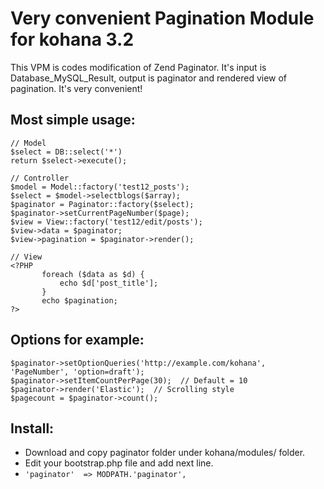 Very convenient Pagination Module for kohana 3.2
================================================

This VPM is codes modification of Zend Paginator. It's input is Database_MySQL_Result, output is paginator and rendered view of pagination. It's very convenient!

Most simple usage:
------------------
    // Model
    $select = DB::select('*')
    return $select->execute();
    
    // Controller
    $model = Model::factory('test12_posts');
    $select = $model->selectblogs($array);
    $paginator = Paginator::factory($select);
    $paginator->setCurrentPageNumber($page);
    $view = View::factory('test12/edit/posts');
    $view->data = $paginator;
    $view->pagination = $paginator->render();
    
    // View
    <?PHP
           foreach ($data as $d) {
               echo $d['post_title'];
           }
           echo $pagination;
    ?>

Options for example:
--------------------
    $paginator->setOptionQueries('http://example.com/kohana', 'PageNumber', 'option=draft');
    $paginator->setItemCountPerPage(30);  // Default = 10
    $paginator->render('Elastic');  // Scrolling style
    $pagecount = $paginator->count();

Install:
--------
* Download and copy paginator folder under kohana/modules/ folder.
* Edit your bootstrap.php file and add next line.
* `'paginator'  => MODPATH.'paginator',`
